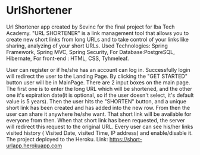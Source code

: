 # UrlShortener

Url Shortener app created by Sevinc for the final project for Iba Tech Academy.
"URL SHORTENER" is a link management tool that allows you to create new short links from long URLs and to take control of your links like sharing, 
analyzing of your short URLs.
Used Technologies: Spring Framework, Spring MVC, Spring Security, 
For Database:PostgreSQL, Hibernate, For front-end : HTML, CSS, Tyhmeleaf.

User can register or if he/she has an account can log in. Successfully login will redirect the user to the Landing Page. By clicking the "GET STARTED" button 
user will be in MainPage. There are 2 input boxes on the main page. 
The first one is to enter the long URL which will be shortened, and the other one it's expiration date(it is optional, so if the user doesn't select, 
it's default value is 5 years).
Then the user hits the "SHORTEN" button, and a unique short link has been created and has added into the new row. From then the user can share it anywhere he/she want.
That short link will be available for everyone from then.
When that short link has been requested, the server will redirect this request to the original URL. 
Every user can see his/her links visited history ( Visited Date, visited Time, IP address) and enable/disable it.
The project deployed to the Heroku.
Link: https://short-urlapp.herokuapp.com
